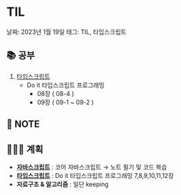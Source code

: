 # TIL

날짜: 2023년 1월 19일
태그: TIL, 타입스크립트

## 📚 공부

1. [타입스크립트](https://www.notion.so/Study-5ec41f9c011e4cec8becd44d37652964) 
    - Do it 타입스크립트 프로그래밍
        - 08장 ( 08-4 )
        - 09장 ( 09-1 ~ 09-2 )

## 📝 **NOTE**

## 👩🏻‍💻 계획

- **[자바스크립트](https://www.notion.so/Study-5ec41f9c011e4cec8becd44d37652964)**  : 코어 자바스크립트 → 노트 필기 및 코드 복습
- **[타입스크립트](https://www.notion.so/Study-5ec41f9c011e4cec8becd44d37652964)**  : Do it 타입스크립트 프로그래밍 7,8,9,10,11,12장
- **자료구조 & 알고리즘** : 일단 keeping